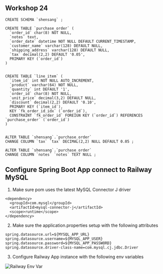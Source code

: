 ## Workshop 24
```
CREATE SCHEMA `shensang` ;
```

```
CREATE TABLE `purchase_order` (
  `order_id` char(8) NOT NULL,
  `notes` text,
  `order_date` datetime NOT NULL DEFAULT CURRENT_TIMESTAMP,
  `customer_name` varchar(128) DEFAULT NULL,
  `shipping_address` varchar(128) DEFAULT NULL,
  `tax` decimal(2,2) DEFAULT '0.05',
  PRIMARY KEY (`order_id`)
)


```

```
CREATE TABLE `line_item` (
  `item_id` int NOT NULL AUTO_INCREMENT,
  `product` varchar(64) NOT NULL,
  `quantity` int DEFAULT '1',
  `order_id` char(8) NOT NULL,
  `unit_price` decimal(3,2) DEFAULT NULL,
  `discount` decimal(2,2) DEFAULT '0.10',
  PRIMARY KEY (`item_id`),
  KEY `fk_order_id_idx` (`order_id`),
  CONSTRAINT `fk_order_id` FOREIGN KEY (`order_id`) REFERENCES `purchase_order` (`order_id`)
) 


```

```
ALTER TABLE `shensang`.`purchase_order` 
CHANGE COLUMN `tax` `tax` DECIMAL(2,2) NULL DEFAULT 0.05 ;
```

```
ALTER TABLE `shensang`.`purchase_order`
CHANGE COLUMN `notes` `notes` TEXT NULL ;
```


## Configure Spring Boot App connect to Railway MySQL
1. Make sure pom uses the latest MySQL Connector J driver 

```
<dependency>
  <groupId>com.mysql</groupId>
  <artifactId>mysql-connector-j</artifactId>
  <scope>runtime</scope>
</dependency>
```
2. Make sure the application.properties setup with the following attributes

```
spring.datasource.url=${MYSQL_APP_URL}
spring.datasource.username=${MYSQL_APP_USER}
spring.datasource.password=${MYSQL_APP_PASSWORD}
spring.datasource.driver-class-name=com.mysql.cj.jdbc.Driver
```

3. Configure Railway App instance with the following env variables

![Railway Env Var](/images/railwayenv.png "Railway Env Variable")